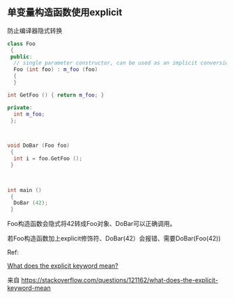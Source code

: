 ## 单变量构造函数使用explicit

防止编译器隐式转换

```cpp
class Foo
 {
 public:
  // single parameter constructor, can be used as an implicit conversion
  Foo (int foo) : m_foo (foo) 
  {
  }

int GetFoo () { return m_foo; }

private:
  int m_foo;
 };

 

void DoBar (Foo foo)
 {
  int i = foo.GetFoo ();
 }

 

int main ()
 {
  DoBar (42);
 }
```

Foo构造函数会隐式将42转成Foo对象、DoBar可以正确调用。

若Foo构造函数加上explicit修饰符、DoBar(42）会报错、需要DoBar(Foo(42))

 

Ref:

[What does the explicit keyword mean?](https://stackoverflow.com/questions/121162/what-does-the-explicit-keyword-mean)

 

来自 <https://stackoverflow.com/questions/121162/what-does-the-explicit-keyword-mean> 